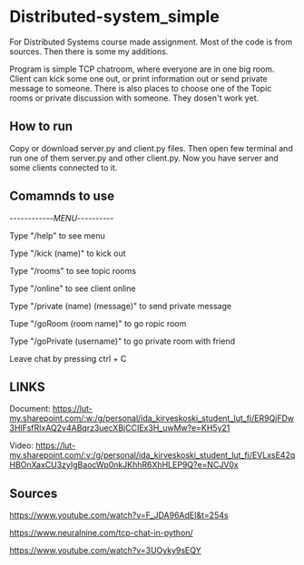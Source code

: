 # Distributed-system_simple

For Distributed Systems course made assignment. Most of the code is from sources. Then there is some my additions.

Program is simple TCP chatroom, where everyone are in one big room. Client can kick some one out, or print information out or send private message to someone. There is also places to choose one of the Topic rooms or private discussion with someone. They dosen't work yet.

## How to run

Copy or download server.py and client.py files. Then open few terminal and run one of them server.py and other client.py. Now you have server and some clients connected to it.

## Comamnds to use

------------_MENU_----------

Type "/help" to see menu

Type "/kick (name)" to kick out

Type "/rooms" to see topic rooms

Type "/online" to see client online

Type "/private (name) (message)" to send private message

Tupe "/goRoom (room name)" to go ropic room    

Type "/goPrivate (username)" to go private room with friend

Leave chat by pressing ctrl + C

## LINKS

Document: https://lut-my.sharepoint.com/:w:/g/personal/ida_kirveskoski_student_lut_fi/ER9QjFDw3HlFsfRIxAQ2v4ABqrz3uecXBjCCIEx3H_uwMw?e=KH5y21

Video: https://lut-my.sharepoint.com/:v:/g/personal/ida_kirveskoski_student_lut_fi/EVLxsE42qHBOnXaxCU3zyIgBaocWp0nkJKhhR6XhHLEP9Q?e=NCJV0x 

## Sources  

https://www.youtube.com/watch?v=F_JDA96AdEI&t=254s 

https://www.neuralnine.com/tcp-chat-in-python/  

https://www.youtube.com/watch?v=3UOyky9sEQY 
